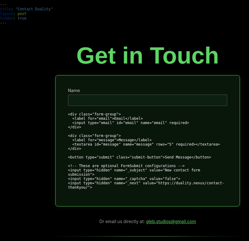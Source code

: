 ```yaml
---
title: "Contact Duality"
layout: post
hidden: true
---
```


<style>
  @font-face {
    font-family: 'C&C Red Alert';
    src: url('/fonts/c_c_red_alert_inet/candc.ttf') format('truetype');
    font-weight: normal;
    font-style: normal;
    font-display: swap;
  }
  
  html {
    overflow-x: hidden;
    position: relative;
    width: 100%;
    margin: 0 !important;
    padding: 0 !important;
    min-height: 100vh;
    background-color: black !important;
    max-width: 100vw;
    box-sizing: border-box;
  }
  
  body {
    background-color: black !important;
    color: white !important;
    max-width: 100vw !important;
    width: 100% !important;
    padding: 0 !important;
    margin: 0 !important;
    display: flex;
    flex-direction: column;
    min-height: 100vh;
    overflow: hidden;
  }

  /* Navigation buttons - similar to main page */
  .nav-buttons {
    position: fixed;
    top: 20px;
    right: 10%;
    z-index: 1000;
    display: flex;
    gap: 30px;
  }
  
  .nav-button {
    background-color: transparent;
    color: white;
    border: none;
    padding: 8px 0;
    font-size: 1rem;
    cursor: pointer;
    transition: all 0.3s ease;
    text-decoration: underline;
    text-decoration-color: #5ED464;
    text-decoration-thickness: 2px;
    text-underline-offset: 5px;
  }
  
  .nav-button:hover {
    color: #5ED464;
  }

  .contact-container {
    max-width: 600px;
    margin: 40px auto;
    padding: 0 20px;
  }

  .contact-title {
    font-size: 4.8rem;
    text-align: center;
    margin-bottom: 20px;
    font-family: 'C&C Red Alert', Helvetica, Arial, sans-serif !important;
    color: #5ED464;
    font-weight: bold;
  }

  .contact-form {
    background-color: rgba(94, 212, 100, 0.1);
    padding: 40px;
    border-radius: 8px;
    border: 1px solid #5ED464;
    box-shadow: 0 0 20px rgba(94, 212, 100, 0.1);
  }

  .form-group {
    margin-bottom: 20px;
  }

  .form-group label {
    display: block;
    margin-bottom: 5px;
    color: #ccc;
  }

  .form-group input,
  .form-group textarea {
    width: 100%;
    padding: 10px;
    background-color: rgba(94, 212, 100, 0.05);
    color: white;
    border: 1px solid rgba(180, 180, 180, 0.4);
    border-radius: 4px;
    transition: all 0.3s ease;
  }

  .form-group input:focus,
  .form-group textarea:focus {
    border-color: #5ED464;
    background-color: rgba(94, 212, 100, 0.1);
    outline: none;
    box-shadow: 0 0 5px rgba(94, 212, 100, 0.3);
  }

  .submit-button {
    background-color: #5ED464;
    color: black;
    border: none;
    padding: 12px 20px;
    cursor: pointer;
    border-radius: 4px;
    font-weight: bold;
    width: 100%;
    transition: background-color 0.3s ease;
  }

  .submit-button:hover {
    background-color: #4BC054;
  }

  @media (max-width: 768px) {
    .nav-buttons {
      top: 10px;
      right: 5%;
    }

    .nav-button {
      font-size: 0.9rem;
    }

    .contact-title {
      font-size: 3.5rem;
    }

    .contact-container {
      margin: 30px auto;
    }
  }

  /* Hide unnecessary Jekyll elements */
  .site-header, .post-header, .share-links, .post_navi, .site-footer, footer {
    display: none !important;
  }

  /* Remove any potential white lines */
  hr, .horizontal-line {
    display: none !important;
  }
  
  /* Custom green divider matching main site */
  .section-divider {
    border: none;
    height: 1px;
    background: linear-gradient(to right, 
                               rgba(94, 212, 100, 0.05), 
                               rgba(94, 212, 100, 0.3) 20%, 
                               rgba(94, 212, 100, 0.8) 40%, 
                               rgba(94, 212, 100, 0.8) 60%, 
                               rgba(94, 212, 100, 0.3) 80%, 
                               rgba(94, 212, 100, 0.05));
    width: 100%;
    margin: 40px 0 20px;
    position: relative;
  }
</style>

<!-- Navigation buttons -->
<!-- Navigation buttons removed as requested -->

<div class="contact-container">
  <div class="contact-title">Get in Touch</div>
  <form class="contact-form" id="contact-form" action="https://formsubmit.co/gleb.studios@gmail.com" method="POST">
    <div class="form-group">
      <label for="name">Name</label>
      <input type="text" id="name" name="name" required>
    </div>
    
    <div class="form-group">
      <label for="email">Email</label>
      <input type="email" id="email" name="email" required>
    </div>
    
    <div class="form-group">
      <label for="message">Message</label>
      <textarea id="message" name="message" rows="5" required></textarea>
    </div>
    
    <button type="submit" class="submit-button">Send Message</button>
    
    <!-- These are optional FormSubmit configurations -->
    <input type="hidden" name="_subject" value="New contact form submission">
    <input type="hidden" name="_captcha" value="false">
    <input type="hidden" name="_next" value="https://duality.nexus/contact-thankyou/">
  </form>
  
  <div style="text-align: center; margin-top: 40px; color: #999; margin-bottom: 40px;">
    <p>Or email us directly at: <a href="mailto:gleb.studios@gmail.com" style="color: #5ED464;">gleb.studios@gmail.com</a></p>
  </div>
  
  <!-- Add green divider if desired -->
  <div class="section-divider"></div>
</div>